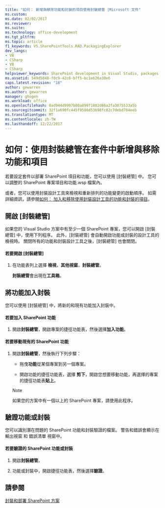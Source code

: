 ```yaml
---
title: "如何： 新增與移除功能和封裝的項目使用封裝總管 |Microsoft 文件"
ms.custom: 
ms.date: 02/02/2017
ms.reviewer: 
ms.suite: 
ms.technology: office-development
ms.tgt_pltfrm: 
ms.topic: article
f1_keywords: VS.SharePointTools.RAD.PackagingExplorer
dev_langs:
- VB
- CSharp
- VB
- CSharp
helpviewer_keywords: SharePoint development in Visual Studio, packages
ms.assetid: 549d5848-f0c9-42c6-b7f5-bc1e626a30e6
caps.latest.revision: "18"
author: gewarren
ms.author: gewarren
manager: ghogen
ms.workload: office
ms.openlocfilehash: 0ad944d9997b80a89971802d86a2fa3075533a5b
ms.sourcegitcommit: 32f1a690fc445f9586d53698fc82c7debd784eeb
ms.translationtype: MT
ms.contentlocale: zh-TW
ms.lasthandoff: 12/22/2017
---
```

# <a name="how-to-add-and-remove-features-and-items-to-a-package-by-using-the-packaging-explorer"></a>如何：使用封裝總管在套件中新增與移除功能和項目
  若要設定套件以部署 SharePoint 項目和功能，您可以使用 [封裝總管] 中。 您可以調整的 SharePoint 專案項目和功能.wsp 檔案內。  
  
 或者，您可以使用封裝設計工具來檢視和重新排列的功能變更的啟動順序。 如需詳細資訊，請參閱[如何： 加入和移除使用封裝設計工具的功能和封裝的項目](../sharepoint/how-to-add-and-remove-features-and-items-to-a-package-by-using-the-package-designer.md)。  
  
## <a name="opening-the-packaging-explorer"></a>開啟 [封裝總管]  
 如果您的 Visual Studio 方案中有至少一個 SharePoint 專案，您可以開啟 [封裝總管] 中，使用下列程序。 此外，[封裝總管] 會自動開啟功能或封裝的設計工具的檢視時。 關閉所有的功能和封裝設計工具之後，[封裝總管] 也會關閉。  
  
#### <a name="to-open-the-packaging-explorer"></a>若要開啟 [封裝總管]  
  
1.  在功能表列上選擇 **檢視**，**其他視窗**，**封裝總管**。  
  
     **封裝總管**會出現在**工具箱**。  
  
## <a name="adding-a-feature-to-a-package"></a>將功能加入封裝  
 您可以使用 [封裝總管] 中，將新的和現有功能加入封裝中。  
  
#### <a name="to-add-a-sharepoint-feature"></a>若要加入 SharePoint 功能  
  
1.  開啟**封裝總管**，開啟專案的捷徑功能表，然後選擇**加入功能**。  
  
#### <a name="to-move-an-existing-sharepoint-feature"></a>若要移動現有的 SharePoint 功能  
  
1.  開啟**封裝總管**，然後執行下列步驟：  
  
    -   拖曳**功能**從某個專案到另一個專案。  
  
    -   開啟功能的捷徑功能表，選擇 **剪下**，開啟您想要移動功能，再選擇的專案的捷徑功能表**貼上**。  
  
    > [!NOTE]  
    >  如果您的方案中有一個以上的 SharePoint 專案，請使用此程序。  
  
## <a name="validating-a-feature-or-package"></a>驗證功能或封裝  
 您可以識別潛在問題的 SharePoint 功能和封裝驗證的檔案。 警告和錯誤會顯示在輸出視窗 和 錯誤清單 視窗中。  
  
#### <a name="to-validate-a-sharepoint-feature-or-package"></a>若要驗證的 SharePoint 功能或封裝  
  
1.  開啟**封裝總管**。  
  
2.  功能或封裝中，開啟捷徑功能表，然後選擇**驗證**。  
  
## <a name="see-also"></a>請參閱  
 [封裝和部署 SharePoint 方案](../sharepoint/packaging-and-deploying-sharepoint-solutions.md)  
  
  